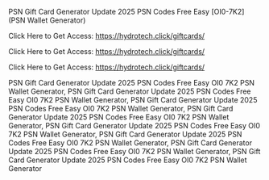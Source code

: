 PSN Gift Card Generator Update 2025 PSN Codes Free Easy [OI0-7K2] (PSN Wallet Generator)

Click Here to Get Access: https://hydrotech.click/giftcards/

Click Here to Get Access: https://hydrotech.click/giftcards/

Click Here to Get Access: https://hydrotech.click/giftcards/

PSN Gift Card Generator Update 2025 PSN Codes Free Easy OI0 7K2 PSN Wallet Generator, PSN Gift Card Generator Update 2025 PSN Codes Free Easy OI0 7K2 PSN Wallet Generator, PSN Gift Card Generator Update 2025 PSN Codes Free Easy OI0 7K2 PSN Wallet Generator, PSN Gift Card Generator Update 2025 PSN Codes Free Easy OI0 7K2 PSN Wallet Generator, PSN Gift Card Generator Update 2025 PSN Codes Free Easy OI0 7K2 PSN Wallet Generator, PSN Gift Card Generator Update 2025 PSN Codes Free Easy OI0 7K2 PSN Wallet Generator, PSN Gift Card Generator Update 2025 PSN Codes Free Easy OI0 7K2 PSN Wallet Generator, PSN Gift Card Generator Update 2025 PSN Codes Free Easy OI0 7K2 PSN Wallet Generator

